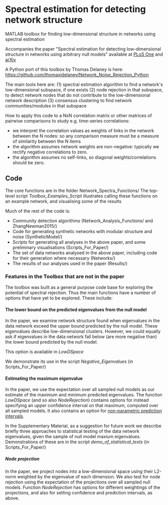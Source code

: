 Spectral estimation for detecting network structure
============================

MATLAB toolbox for finding low-dimensional structure in networks using spectral estimation

Accompanies the paper "Spectral estimation for detecting low-dimensional structure in networks using arbitrary null models" available at [PLoS One](https://doi.org/10.1371/journal.pone.0254057) and [arXiv](https://arxiv.org/abs/1901.04747)

A Python port of this toolbox by Thomas Delaney is here: https://github.com/thomasjdelaney/Network_Noise_Rejection_Python

The main tools here are:
(1) spectral estimation algorithm to find a network's low-dimensional subspace, if one exists
(2) node rejection in that subspace, to detect network nodes that do not contribute to the low-dimensional network description
(3) consensus clustering to find network communities/modules in that subspace

How to apply this code to a NxN correlation matrix or other matrices of pairwise comparisons to study e.g. time-series correlations:
- we interpret the correlation values as weights of links in the network between the N nodes: so any comparison measure must be a measure of similarity between the N items
- the algorithm assumes network weights are non-negative: typically we rectify negative correlations to zero.
- the algorithm assumes no self-links, so diagonal weights/correlations should be zero.

## Code
The core functions are in the folder Network_Spectra_Functions/
The top-level script *Toolbox_Examples_Script* illustrates calling these functions on an example network, and visualising some of the results

Much of the rest of the code is:
* Community detection algorithms (Network_Analysis_Functions/ and ZhangNewman2015/)
* Code for generating synthetic networks with modular structure and noise (SyntheticModel/)
* Scripts for generating all analyses in the above paper, and some preliminary visualisations (Scripts_For_Paper/)
* The set of data networks analysed in the above paper, including code for their generation where necessary (Networks/)
* The results of our analyses used in the paper (Results/)

### Features in the Toolbox that are not in the paper
The toolbox was built as a general purpose code base for exploring the potential of spectral rejection. Thus the main functions have a number of options that have yet to be explored. These include:

#### The lower bound on the predicted eigenvalues from the null model
In the paper, we examine network structure found when eigenvalues in the data network exceed the upper bound predicted by the null model. These eigenvalues describe low-dimensional clusters. However, we could equally ask if eigenvalues in the data network fall below (are more negative than) the lower bound predicted by the null model.

This option is available in _LowDSpace_

We demonstrate its use in the script *Negative_Eigenvalues* (in Scripts_For_Paper/)

#### Estimating the maximum eigenvalue
In the paper, we use the expectation over all sampled null models as our estimate of the maximum and minimum predicted eigenvalues. The function _LowDSpace_ (and so also _NodeRejection_) contains options for instead specifying an upper confidence interval on that maximum, computed over all sampled models. It also contains an option for [non-parametric prediction intervals](https://en.wikipedia.org/wiki/Prediction_interval). 

In the Supplementary Material, as a suggestion for future work we describe briefly three approaches to statistical testing of the data network eigenvalues, given the sample of null model maxium eigenvalues. Demonstrations of these are in the script *demo_of_statistical_tests* (in Scripts_For_Paper/)

##### Node projection
In the paper, we project nodes into a low-dimensional space using their L2-norm weighted by the eigenvalue of each dimension. We also test for node rejection using the expectation of the projections over all sampled null models. Function _NodeRejection_ has options for different weightings of the projections, and also for setting confidence and prediction intervals, as above.

